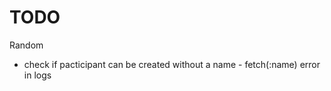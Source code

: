 # TODO

Random
  - check if pacticipant can be created without a name - fetch(:name) error in logs


